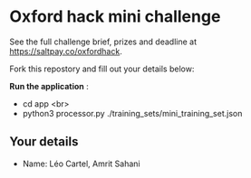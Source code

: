 # Oxford hack mini challenge

See the full challenge brief, prizes and deadline at https://saltpay.co/oxfordhack.

Fork this repostory and fill out your details below:

**Run the application** :
- cd app <br\>
- python3 processor.py ./training_sets/mini_training_set.json

## Your details

- Name: Léo Cartel, Amrit Sahani

